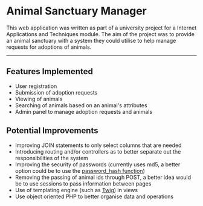 Animal Sanctuary Manager
===================
This web application was written as part of a university project for a Internet Applications and Techniques module. The aim of the project was to provide an animal sanctuary with a system they could utilise to help manage requests for adoptions of animals.

----------
Features Implemented
-------------
 - User registration
 - Submission of adoption requests
 - Viewing of animals
 - Searching of animals based on an animal's attributes
 - Admin panel to manage adoption requests and animals

Potential Improvements
-------------
 - Improving JOIN statements to only select columns that are needed
 - Introducing routing and/or controllers as to better separate out the responsibilities of the system
 - Improving the security of passwords (currently uses md5, a better option could be to use the [password_hash function](http://php.net/manual/en/function.password-hash.php))
 - Removing the passing of animal ids through POST, a better idea would be to use sessions to pass information between pages
 - Use of templating engine (such as [Twig](http://twig.sensiolabs.org/)) in views
 - Use object oriented PHP to better organise data and operations
